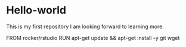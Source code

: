 # Hello-world
This is my first repository
I am looking forward to learning more. 

FROM rocker/rstudio
RUN apt-get update && apt-get install -y git wget
